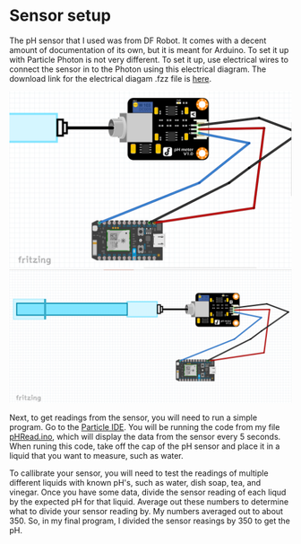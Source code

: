# Sensor setup
The pH sensor that I used was from DF Robot. It comes with a decent amount of documentation of its own, but it is meant for Arduino. To set it up with Particle Photon is not very different. To set it up, use electrical wires to connect the sensor in to the Photon using this electrical diagram. The download link for the electrical diagam .fzz file is [here](https://github.com/malikmayank/hydroponic/blob/caitlin/phsensor_photon.fzz).

<img src="pHSensorCloseUp.png" width="1000">
<img src="pHSensor.png" width="1000">

Next, to get readings from the sensor, you will need to run a simple program. Go to the [Particle IDE](https://build.particle.io/build). You will be running the code from my file [pHRead.ino](https://github.com/malikmayank/hydroponic/blob/caitlin/pHRead.ino), which will display the data from the sensor every 5 seconds. When runing this code, take off the cap of the pH sensor and place it in a liquid that you want to measure, such as water. 

To callibrate your sensor, you will need to test the readings of multiple different liquids with known pH's, such as water, dish soap, tea, and vinegar. Once you have some data, divide the sensor reading of each liqud by the expected pH for that liquid. Average out these numbers to determine what to divide your sensor reading by. My numbers averaged out to about 350. So, in my final program, I divided the sensor reasings by 350 to get the pH.
